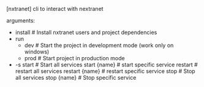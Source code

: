 [nxtranet]
cli to interact with nextranet

arguments:
  * install # Install nxtranet users and project dependencies
  * run
    - dev # Start the project in development mode (work only on windows)
    - prod # Start project in production mode
  * -s
    start # Start all services
    start {name} # start specific service
    restart  # restart all services
    restart {name} # restart specific service
    stop # Stop all services
    stop {name} # Stop specific service

